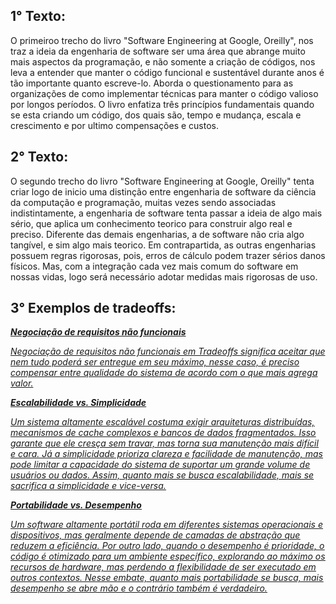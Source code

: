 
## 1° Texto:

O primeiroo trecho do livro "Software Engineering at Google, Oreilly", nos traz a ideia da engenharia de software ser uma área que abrange muito mais aspectos da programação, e não somente a criação de códigos, nos leva a entender que manter o código funcional e sustentável durante anos é tão importante quanto escreve-lo. Aborda o questionamento para as organizações de como implementar técnicas para manter o código valioso por longos períodos. O livro enfatiza três princípios fundamentais quando se esta criando um código, dos quais são, tempo e mudança, escala e crescimento e por ultimo compensações e custos.


## 2° Texto:

O segundo trecho do livro "Software Engineering at Google, Oreilly" tenta criar logo de inicio uma distinção entre engenharia de software da ciência da computação e programação, muitas vezes sendo associadas indistintamente, a engenharia de software tenta passar a ideia de algo mais sério, que aplica um conhecimento teorico para construir algo real e preciso. Diferente das demais engenharias, a de software não cria algo tangível, e sim algo mais teorico. Em contrapartida, as outras engenharias possuem regras rigorosas, pois, erros de cálculo podem trazer sérios danos físicos. Mas, com a integração cada vez mais comum do software em nossas vidas, logo será necessário adotar medidas mais rigorosas de uso.



## 3° Exemplos de tradeoffs:

<u><i>**Negociação de requisitos não funcionais**

Negociação de requisitos não funcionais em Tradeoffs significa aceitar que nem tudo poderá ser entregue em seu máximo, nesse caso, é preciso compensar entre qualidade do sistema de acordo com o que mais agrega valor.

<u><i>**Escalabilidade vs. Simplicidade**

Um sistema altamente escalável costuma exigir arquiteturas distribuídas, mecanismos de cache complexos e bancos de dados fragmentados. Isso garante que ele cresça sem travar, mas torna sua manutenção mais difícil e cara. Já a simplicidade prioriza clareza e facilidade de manutenção, mas pode limitar a capacidade do sistema de suportar um grande volume de usuários ou dados. Assim, quanto mais se busca escalabilidade, mais se sacrifica a simplicidade e vice-versa.


<u><i>**Portabilidade vs. Desempenho**

Um software altamente portátil roda em diferentes sistemas operacionais e dispositivos, mas geralmente depende de camadas de abstração que reduzem a eficiência. Por outro lado, quando o desempenho é prioridade, o código é otimizado para um ambiente específico, explorando ao máximo os recursos de hardware, mas perdendo a flexibilidade de ser executado em outros contextos. Nesse embate, quanto mais portabilidade se busca, mais desempenho se abre mão e o contrário também é verdadeiro.

